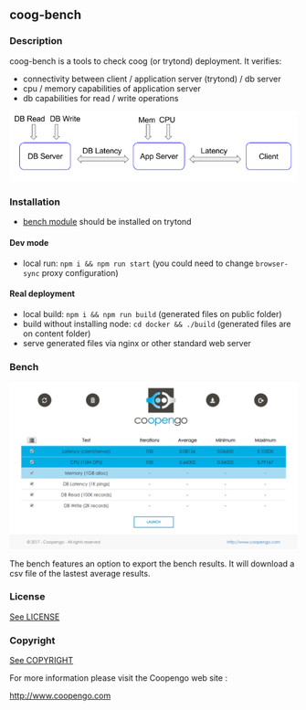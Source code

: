 ## coog-bench

### Description

coog-bench is a tools to check coog (or trytond) deployment. It verifies:
- connectivity between client / application server (trytond) / db server
- cpu / memory capabilities of application server
- db capabilities for read / write operations

![Tests](./Architecture.png)

### Installation

- [bench module](https://github.com/coopengo/trytond-bench) should be installed on trytond

#### Dev mode

- local run: `npm i && npm run start` (you could need to change `browser-sync` proxy configuration)

#### Real deployment

- local build: `npm i && npm run build` (generated files on public folder)
- build without installing node: `cd docker && ./build` (generated files are on content folder)
- serve generated files via nginx or other standard web server

### Bench

![Bench Web](./Bench.png)

The bench features an option to export the bench results. It will download a csv file of the lastest average results.

### License

[See LICENSE](./LICENSE)

### Copyright

[See COPYRIGHT](./COPYRIGHT)

For more information please visit the Coopengo web site :

http://www.coopengo.com
